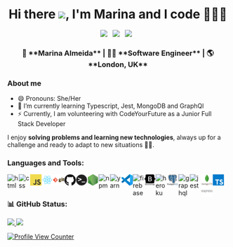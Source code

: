 <div align="center">
  <h1> Hi there <img src="https://media.giphy.com/media/hvRJCLFzcasrR4ia7z/giphy.gif" width="25px">, I'm Marina and I code 👩🏻‍💻 </h1>
</div>

<p align='center'> 
<a href="https://www.linkedin.com/in/marinaalmeida20
"><img height="30" src="https://cdn1.iconfinder.com/data/icons/logotypes/32/square-linkedin-128.png?raw=true"></a>&nbsp;&nbsp;
<a href="https://www.instagram.com/mari.mero.almeida/"><img height="30" src="https://cdn2.iconfinder.com/data/icons/social-media-2285/512/1_Instagram_colored_svg_1-128.png?raw=true"></a>&nbsp;&nbsp;
<a href="https://codepen.io/MarinaAlmeida"><img height="30" src="https://cdn3.iconfinder.com/data/icons/social-rounded-2/72/Codepen-128.png?raw=true"></a>&nbsp;&nbsp;

<div align="center">
<h3> 👩 **Marina Almeida** | 👩‍💻 **Software Engineer** | 🌎 **London, UK**</h3> 
</div>


### About me

- 😄 Pronouns: She/Her
- 🌱 I’m currently learning Typescript, Jest, MongoDB and GraphQl
- ⚡  Currently, I am volunteering with CodeYourFuture as a Junior Full Stack Developer 

I enjoy **solving problems and learning new technologies**, always up for a challenge and ready to adapt to new situations 👩‍💻.

### Languages and Tools:

<a href="https://developer.mozilla.org/en-US/docs/Web/HTML" target="_blank" rel="noreferrer"><img align="left" alt="html" width="26px" src="https://cdn1.iconfinder.com/data/icons/logotypes/32/badge-html-5-128.png" /></a>
<a href="https://developer.mozilla.org/en-US/docs/Web/CSS" target="_blank" rel="noreferrer"><img align="left" alt="css" width="26px" src="https://cdn4.iconfinder.com/data/icons/social-media-logos-6/512/121-css3-128.png" /></a>
<a href="https://developer.mozilla.org/en-US/docs/Web/JavaScript" target="_blank" rel="noreferrer"><img align="left" alt="JavaScript" width="26px" src="https://raw.githubusercontent.com/github/explore/80688e429a7d4ef2fca1e82350fe8e3517d3494d/topics/javascript/javascript.png" /></a>
<a href="https://reactjs.org/" target="_blank" rel="noreferrer"><img align="left" alt="React" width="26px" src="https://raw.githubusercontent.com/github/explore/80688e429a7d4ef2fca1e82350fe8e3517d3494d/topics/react/react.png" /></a>
<a href="https://git-scm.com/" target="_blank" rel="noreferrer"><img align="left" alt="Git" width="26px" src="https://raw.githubusercontent.com/github/explore/80688e429a7d4ef2fca1e82350fe8e3517d3494d/topics/git/git.png" /></a>
<a href="https://docs.github.com/en" target="_blank" rel="noreferrer"><img align="left" alt="GitHub" width="26px" src="https://raw.githubusercontent.com/github/explore/78df643247d429f6cc873026c0622819ad797942/topics/github/github.png" /></a>
<a href="https://developer.mozilla.org/en-US/docs/Learn/Tools_and_testing/Understanding_client-side_tools/Command_line" target="_blank" rel="noreferrer"><img align="left" alt="Terminal" width="26px" src="https://raw.githubusercontent.com/github/explore/80688e429a7d4ef2fca1e82350fe8e3517d3494d/topics/terminal/terminal.png" /></a>
<a href="https://nodejs.org/en/about/" target="_blank" rel="noreferrer"><img align="left" alt="Node.js" width="26px" src="https://raw.githubusercontent.com/github/explore/80688e429a7d4ef2fca1e82350fe8e3517d3494d/topics/nodejs/nodejs.png" /></a>
<a href="https://docs.npmjs.com/about-npm" target="_blank" rel="noreferrer"><img align="left" alt="npm" width="26px" src="https://cdn4.iconfinder.com/data/icons/vector-brand-logos/40/NPM-128.png" /></a>
<a href="https://yarnpkg.com/" target="_blank" rel="noreferrer"><img align="left" alt="yarn" width="26px" src="https://cdn4.iconfinder.com/data/icons/logos-brands-5/24/yarn-128.png" /></a>
<a href="https://code.visualstudio.com/" target="_blank" rel="noreferrer"><img align="left" alt="Visual Studio Code" width="26px" src="https://raw.githubusercontent.com/github/explore/80688e429a7d4ef2fca1e82350fe8e3517d3494d/topics/visual-studio-code/visual-studio-code.png" /></a>
<a href="https://firebase.google.com/docs" target="_blank" rel="noreferrer"><img align="left" alt="firebase" width="26px" src="https://cdn4.iconfinder.com/data/icons/google-i-o-2016/512/google_firebase-2-128.png" /></a>
<a href="https://getbootstrap.com/" target="_blank" rel="noreferrer"><img align="left" alt="bootstrap" width="26px" src="https://raw.githubusercontent.com/devicons/devicon/master/icons/bootstrap/bootstrap-plain-wordmark.svg" /></a>
<a href="https://www.heroku.com/developers" target="_blank" rel="noreferrer"><img align="left" alt="heroku" width="26px" src="https://www.vectorlogo.zone/logos/heroku/heroku-icon.svg" /></a>
<a href="https://www.postgresql.org/" target="_blank" rel="noreferrer"><img align="left" alt="postgresql" width="26px" src="https://raw.githubusercontent.com/devicons/devicon/master/icons/postgresql/postgresql-original-wordmark.svg" /></a>
<a href="https://graphql.org/" target="_blank" rel="noreferrer"><img align="left" alt="graphql" width="26px" src="https://www.vectorlogo.zone/logos/graphql/graphql-icon.svg" /></a>
<a href="https://jestjs.io/" target="_blank" rel="noreferrer"><img align="left" alt="jest" width="26px" src="https://www.vectorlogo.zone/logos/jestjsio/jestjsio-icon.svg" /></a>
<a href="https://www.mongodb.com/" target="_blank" rel="noreferrer"><img align="left" alt="mongodb" width="26px" src="https://raw.githubusercontent.com/devicons/devicon/master/icons/mongodb/mongodb-original-wordmark.svg" /></a>
<a href="https://www.typescriptlang.org/" target="_blank" rel="noreferrer"><img align="left" alt="typescript" width="26px" src="https://raw.githubusercontent.com/devicons/devicon/master/icons/typescript/typescript-original.svg" /></a>
<a href="https://expressjs.com" target="_blank" rel="noreferrer"><img align="left" alt="express" width="26px" src="https://raw.githubusercontent.com/devicons/devicon/master/icons/express/express-original-wordmark.svg" /></a>
<br />
<br />

### 📊 GitHub Status:
<div>
  <a href="https://github.com/MarinaAlmeida20">
  <img height="150em" src="https://github-readme-stats.vercel.app/api?username=marinaalmeida20&show_icons=true&theme=solarized-dark&include_all_commits=true&count_private=true"/>
  <img height="150em" src="https://github-readme-stats.vercel.app/api/top-langs/?username=marinaalmeida20&layout=compact&langs_count=7&theme=solarized-dark"/>
</div>


![Profile View Counter](https://komarev.com/ghpvc/?username=MarinaAlmeida20)

<!--
**MarinaAlmeida20/MarinaAlmeida20** is a ✨ _special_ ✨ repository because its `README.md` (this file) appears on your GitHub profile.
